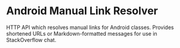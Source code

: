 Android Manual Link Resolver
============================

HTTP API which resolves manual links for Android classes. Provides shortened URLs or Markdown-formatted messages for use in StackOverflow chat.